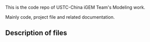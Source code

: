 This is the code repo of USTC-China iGEM Team's Modeling work.

Mainly code, project file and related documentation.

## Description of files